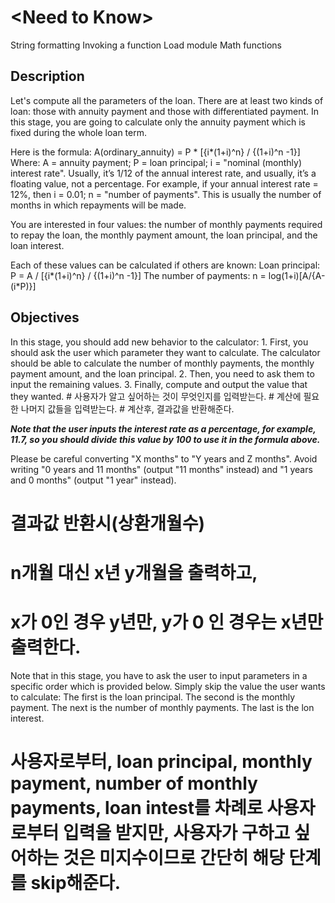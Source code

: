 <h1>&lt;Need to Know&gt;</h1>
String formatting
Invoking a function
Load module
Math functions

<h2>Description</h2>
Let's compute all the parameters of the loan. 
There are at least two kinds of loan: 
    those with annuity payment and those with differentiated payment. 
In this stage, you are going to calculate only the annuity payment which is fixed during the whole loan term.

Here is the formula:
    A(ordinary_annuity) = P * [{i*(1+i)^n} / {(1+i)^n -1}]
Where:
    A = annuity payment;
    P = loan principal;
    i = "nominal (monthly) interest rate".
        Usually, it’s 1/12 of the annual interest rate, and usually, it’s a floating value, not a percentage. 
        For example, if your annual interest rate = 12%, then i = 0.01;
    n = "number of payments". 
        This is usually the number of months in which repayments will be made.

You are interested in four values: 
    the number of monthly payments required to repay the loan, 
    the monthly payment amount, 
    the loan principal, 
    and the loan interest. 
    
Each of these values can be calculated if others are known:
    Loan principal:
        P = A / [{i*(1+i)^n} / {(1+i)^n -1}]
    The number of payments:
        n = log(1+i)[A/{A-(i*P)}]

<h2>Objectives</h2>
In this stage, you should add new behavior to the calculator:
    1. First, you should ask the user which parameter they want to calculate. 
      The calculator should be able to calculate the number of monthly payments, the monthly payment amount, and the loan principal.
    2. Then, you need to ask them to input the remaining values.
    3. Finally, compute and output the value that they wanted.
    #  사용자가 알고 싶어하는 것이 무엇인지를 입력받는다.
    #  계산에 필요한 나머지 값들을 입력받는다.
    #  계산후, 결과값을 반환해준다.

***Note that the user inputs the interest rate as a percentage, for example, 11.7, so you should divide this value by 100 to use it in the formula above.***

Please be careful converting "X months" to "Y years and Z months". 
Avoid writing "0 years and 11 months" (output "11 months" instead) and "1 years and 0 months" (output "1 year" instead).
# 결과값 반환시(상환개월수)
# n개월 대신 x년 y개월을 출력하고,
# x가 0인 경우 y년만, y가 0 인 경우는 x년만 출력한다.

Note that in this stage, you have to ask the user to input parameters in a specific order which is provided below.
Simply skip the value the user wants to calculate:
    The first is the loan principal.
    The second is the monthly payment.
    The next is the number of monthly payments.
    The last is the lon interest.
# 사용자로부터, loan principal, monthly payment, number of monthly payments, loan intest를 차례로 사용자로부터 입력을 받지만, 사용자가 구하고 싶어하는 것은 미지수이므로 간단히 해당 단계를 skip해준다.
